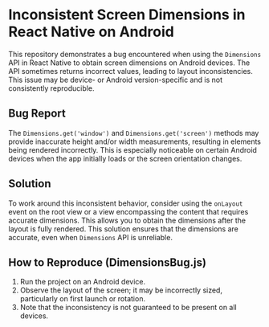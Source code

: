 # Inconsistent Screen Dimensions in React Native on Android

This repository demonstrates a bug encountered when using the `Dimensions` API in React Native to obtain screen dimensions on Android devices. The API sometimes returns incorrect values, leading to layout inconsistencies.  This issue may be device- or Android version-specific and is not consistently reproducible.

## Bug Report
The `Dimensions.get('window')` and `Dimensions.get('screen')` methods may provide inaccurate height and/or width measurements, resulting in elements being rendered incorrectly. This is especially noticeable on certain Android devices when the app initially loads or the screen orientation changes.

## Solution
To work around this inconsistent behavior, consider using the `onLayout` event on the root view or a view encompassing the content that requires accurate dimensions.  This allows you to obtain the dimensions after the layout is fully rendered. This solution ensures that the dimensions are accurate, even when `Dimensions` API is unreliable.

## How to Reproduce (DimensionsBug.js)
1. Run the project on an Android device.
2. Observe the layout of the screen; it may be incorrectly sized, particularly on first launch or rotation.
3. Note that the inconsistency is not guaranteed to be present on all devices.